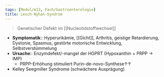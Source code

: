 ```yaml
---
tags: [Modul/m12, Fach/Gastroenterologie]
title: Lesch-Nyhan-Syndrom
---
```

> Genetischer Defekt im [[Nucleotidstoffwechsel]]
- **Symptomatik**:: Hyperurikämie, [[Gicht]], Arthritis, geistige Retardierung, Dystonie, Spasmus, gestörte motorische Entwicklung, Selbstverstümmelung
- **Ursache**:: Enzymdefekt/-mangel der HGPRT (Hypoxanthin + PRPP → IMP)
    - PRPP-Erhöhung stimuliert Purin-de-novo-Synthese↑↑ 
- Kelley Seegmiller Syndrome (schwächere Ausprägung)